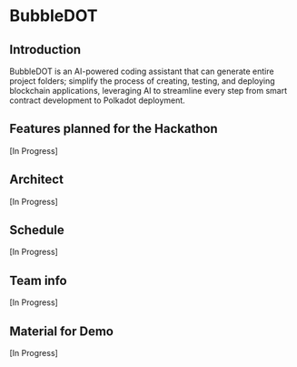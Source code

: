 # BubbleDOT
## Introduction
BubbleDOT is an AI-powered coding assistant that can generate entire project folders; simplify the process of creating, testing, and deploying blockchain applications, leveraging AI to streamline every step from smart contract development to Polkadot deployment.
## Features planned for the Hackathon
[In Progress]
## Architect
[In Progress]
## Schedule
[In Progress]
## Team info
[In Progress]
## Material for Demo
[In Progress]